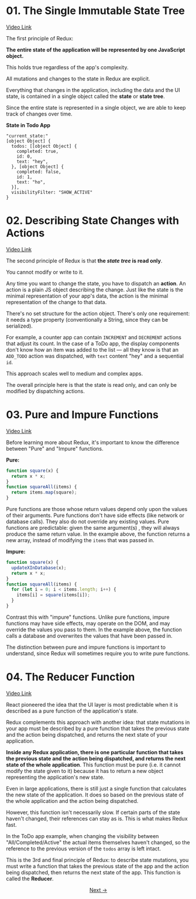 # 01. The Single Immutable State Tree
[Video Link](https://egghead.io/lessons/javascript-redux-the-single-immutable-state-tree?series=getting-started-with-redux)

The first principle of Redux:

**The entire state of the application will be represented by one JavaScript object.**

This holds true regardless of the app's complexity.

All mutations and changes to the state in Redux are explicit.

Everything that changes in the application, including the data and the UI state, is contained in a single object called the **state** or **state tree**.

Since the entire state is represented in a single object, we are able to keep track of changes over time.

**State in Todo App**
```
"current_state:"
[object Object] {
  todos: [[object Object] {
    completed: true,
    id: 0,
    text: "hey",
  }, [object Object] {
    completed: false,
    id: 1,
    text: "ho",
  }],
  visibilityFilter: "SHOW_ACTIVE"
}
```

# 02. Describing State Changes with Actions
[Video Link](https://egghead.io/lessons/javascript-redux-describing-state-changes-with-actions?series=getting-started-with-redux)

The second principle of Redux is that **the *state tree* is read only**.

You cannot modify or write to it.

Any time you want to change the state, you have to dispatch an **action**. An action is a plain JS object describing the change. Just like the state is the minimal representation of your app's data, the action is the minimal representation of the change to that data.

There's no set structure for the action object. There's only one requirement: it needs a type property (conventionally a String, since they can be serialized).

For example, a counter app can contain `INCREMENT` and `DECREMENT` actions that adjust its count. In the case of a ToDo app, the display components don't know how an item was added to the list — all they know is that an `ADD_TODO` action was dispatched, with `text` content "hey" and a sequential `id`.

This approach scales well to medium and complex apps.

The overall principle here is that the state is read only, and can only be modified by dispatching actions.

# 03. Pure and Impure Functions
[Video Link](https://egghead.io/lessons/javascript-redux-pure-and-impure-functions)

Before learning more about Redux, it's important to know the difference between "Pure" and "Impure" functions.

**Pure:**
```JavaScript
function square(x) {
  return x * x;
}
function squareAll(items) {
  return items.map(square);
}
```
Pure functions are those whose return values depend only upon the values of their arguments. Pure functions don't have side effects (like network or database calls). They also do not override any existing values. Pure functions are predictable: given the same argument(s) , they will always produce the same return value. In the example above, the function returns a new array, instead of modifying the `items` that was passed in.

**Impure:**
```JavaScript
function square(x) {
  updateXInDatabase(x);
  return x * x;
}
function squareAll(items) {
  for (let i = 0; i < items.length; i++) {
    items[i] = square(items[i]);
  }
}
```
Contrast this with "impure" functions. Unlike pure functions, impure functions may have side effects, may operate on the DOM, and may override the values you pass to them. In the example above, the function calls a database and overwrites the values that have been passed in.

The distinction between pure and impure functions is important to understand, since Redux will sometimes require you to write pure functions.

# 04. The Reducer Function
[Video Link](https://egghead.io/lessons/javascript-redux-the-reducer-function)

React pioneered the idea that the UI layer is most predictable when it is described as a pure function of the application's state.

Redux complements this approach with another idea: that state mutations in your app must be described by a pure function that takes the previous state and the action being dispatched, and returns the next state of your application.

**Inside any Redux application, there is one particular function that takes the previous state and the action being dispatched, and returns the next state of the whole application**. This function must be pure (i.e. it cannot modify the state given to it) because it has to return a new object representing the application's new state.

Even in large applications, there is still just a single function that calculates the new state of the application. It does so based on the previous state of the whole application and the action being dispatched. 

However, this function isn't necessarily slow. If certain parts of the state haven't changed, their references can stay as is. This is what makes Redux fast. 

In the ToDo app example, when changing the visibility between "All/Completed/Active" the actual items themselves haven't changed, so the reference to the previous version of the `todos` array is left intact.

This is the 3rd and final principle of Redux: to describe state mutations, you must write a function that takes the previous state of the app and the action being dispatched, then returns the next state of the app. This function is called the **Reducer**.


<p align="center">
<a href="./02-Reducer_and_Store.md">Next -></a>
</p>
